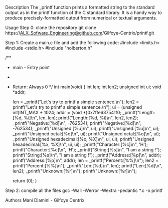 Description
The _printf function prints a formatted string to the standard output as in the printf function of the C standard library. It is a handy way to produce precisely-formatted output from numerical or textual arguments.

Usage
Step 0: clone the repository
git clone https://ALX_Sofware_Engineering@github.com/Gilfoye-Centrix/printf.git

Step 1: Create a main.c file and add the following code:
#include <limits.h>
#include <stdio.h>
#include "holberton.h"

/**
 * main - Entry point
 *
 * Return: Always 0
 */
 int main(void)
 {
   int len;
   int len2;
   unsigned int ui;
   void *addr;

   len = _printf("Let's try to printf a simple sentence.\n");
   len2 = printf("Let's try to printf a simple sentence.\n");
   ui = (unsigned int)INT_MAX + 1024;
   addr = (void *)0x7ffe637541f0;
   _printf("Length:[%d, %i]\n", len, len);
   printf("Length:[%d, %i]\n", len2, len2);
   _printf("Negative:[%d]\n", -762534);
   printf("Negative:[%d]\n", -762534);
   _printf("Unsigned:[%u]\n", ui);
   printf("Unsigned:[%u]\n", ui);
   _printf("Unsigned octal:[%o]\n", ui);
   printf("Unsigned octal:[%o]\n", ui);
   _printf("Unsigned hexadecimal:[%x, %X]\n", ui, ui);
   printf("Unsigned hexadecimal:[%x, %X]\n", ui, ui);
   _printf("Character:[%c]\n", 'H');
   printf("Character:[%c]\n", 'H');
   _printf("String:[%s]\n", "I am a string !");
   printf("String:[%s]\n", "I am a string !");
   _printf("Address:[%p]\n", addr);
   printf("Address:[%p]\n", addr);
   len = _printf("Percent:[%%]\n");
   len2 = printf("Percent:[%%]\n");
   _printf("Len:[%d]\n", len);
   printf("Len:[%d]\n", len2);
   _printf("Unknown:[%r]\n");
   printf("Unknown:[%r]\n");

   return (0);
 }

Step 2: compile all the files
gcc -Wall -Werror -Wextra -pedantic *.c -o printf

Authors
Mani Dlamini - Gilfoye Centrix